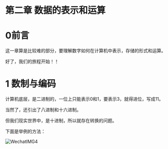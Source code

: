 # 第二章 数据的表示和运算

# 0前言

这一章算是比较难的部分，要理解数字如何在计算机中表示，存储的形式和运算。

好了，我们的旅程开始！！

# 1 数制与编码

计算机底层，是二进制的，一位上只能表示0和1，要表示3，就得进位，写成11。

当然了，还引出了八进制和十六进制。

但我们现实世界中，是十进制，所以就存在转换的问题。

下面是举例的方法：

![WechatIMG4](https://picgo-sy.oss-cn-beijing.aliyuncs.com/test/WechatIMG4.jpeg)

